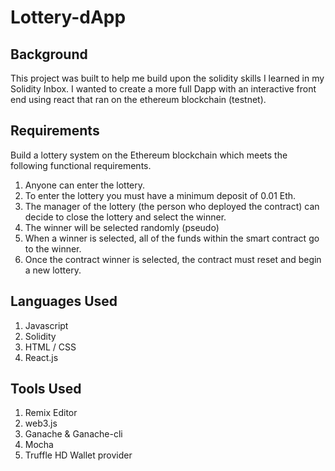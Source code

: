 # Lottery-dApp

## Background
This project was built to help me build upon the solidity skills I learned in my Solidity Inbox. I wanted to create a more full Dapp with an interactive front end using react that ran on the ethereum blockchain (testnet). 

## Requirements
Build a lottery system on the Ethereum blockchain which meets the following functional requirements. 
1) Anyone can enter the lottery.
2) To enter the lottery you must have a minimum deposit of 0.01 Eth. 
3) The manager of the lottery (the person who deployed the contract) can decide to close the lottery and select the winner. 
4) The winner will be selected randomly (pseudo)
5) When a winner is selected, all of the funds within the smart contract go to the winner. 
6) Once the contract winner is selected, the contract must reset and begin a new lottery. 

## Languages Used 
1) Javascript
2) Solidity
3) HTML / CSS
4) React.js

## Tools Used 
1) Remix Editor
2) web3.js
3) Ganache & Ganache-cli 
5) Mocha
4) Truffle HD Wallet provider
